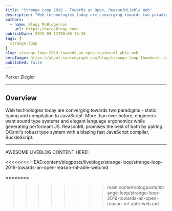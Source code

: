 ```yaml
---
title: "Strange Loop 2019 - Towards an Open, Reason(ML)able Web"
description: "Web technologies today are converging towards two paradigms - static typing and compilation to JavaScript. More than ever before, engineers want sound type systems and elegant language ergonomics while generating performant JS. ReasonML promises the best of both by pairing OCaml's robust type system with a blazing fast JavaScript compiler, BuckleScript."
authors:
  - name: Blogy McBlogerson
    url: https://heresblogy.com/
publishDate: 2019-09-13T00:00-15:30
tags: [
  strange-loop
]
slug: strange-loop-2019-towards-an-open-reason-ml-able-web
heroImage: https://about.sourcegraph.com/blog/strange-loop-thumbnail-square-v2.jpg
published: false
---
```


<div className="container p-0 liveblog-presenters d-flex w-100 text-center">
  <div className="row m-0 w-100">
      <p className=" mr-12 m-0 w-100">
        <span className="liveblog-presenters__name">Parker Ziegler</span>
        <a href="https://twitter.com/parker_ziegler" target="_blank" title="Twitter"><i className="fa fa-twitter pr-2"></i></a>
        <a href="https://github.com/parkerziegler" target="_blank" title="GitHub"><i className="fa fa-github pr-2"></i></a>
      </p>
  </div>
</div>

---

## Overview

Web technologies today are converging towards two paradigms - static typing and compilation to JavaScript. More than ever before, engineers want sound type systems and elegant language ergonomics while generating performant JS. ReasonML promises the best of both by pairing OCaml's robust type system with a blazing fast JavaScript compiler, BuckleScript.

---

AWESOME LIVEBLOG CONTENT HERE!

<<<<<<<< HEAD:content/blogposts/liveblogs/strange-loop/strange-loop-2019-towards-an-open-reason-ml-able-web.md
<!-- Note on images
  Images (e.g. my_image.jpg) should be put in the `website/static/blog/strange-loop-2019` directory, with the path to the image in your post being `/blog/strange-loop-2019/my_image.jpg`. If you'd rather host the images somewhere else for ease of use, that's fine too.

  Please also try to keep your images to a reasonable size by:
    - Using JPEG compression, unless image is mostly solid color
    - JPEG compression set between 60%-80%
    - Resizing the image to be no wider then 750px
    - If PNG, use a tool like ImageOptim (https://imageoptim.com/mac) to optimize the file size

  I suggest re-sizing and compressing all the images in one batch as a last step.
-->
========
>>>>>>>> main:content/blogposts/strange-loop/strange-loop-2019-towards-an-open-reason-ml-able-web.md
